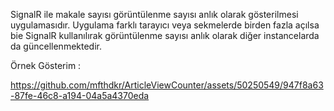 SignalR ile makale sayısı görüntülenme sayısı anlık olarak gösterilmesi uygulamasıdır.
Uygulama farklı tarayıcı veya sekmelerde birden fazla açılsa bie SignalR kullanılırak görüntülenme sayısı anlık olarak diğer instancelarda da güncellenmektedir.


Örnek Gösterim : 


https://github.com/mfthdkr/ArticleViewCounter/assets/50250549/947f8a63-87fe-46c8-a194-04a5a4370eda

